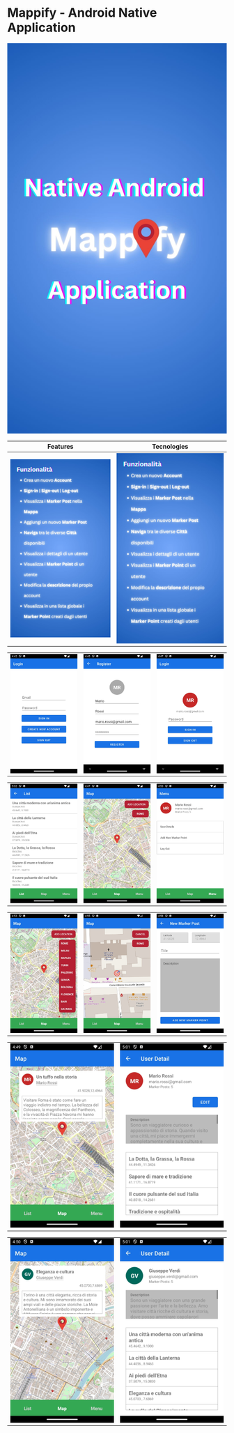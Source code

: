 # Mappify - Android Native Application

![Mappify](/readme/images/Mappify/1.jpg)

| Features | Tecnologies |
| - | - |
| ![Features](/readme/images/Mappify/15.jpg) | ![Tecnologies](/readme/images/Mappify/15.jpg) |

||||
| - | - | - |
| ![Pre-Login](/readme/images/Mappify/2.jpg) | ![Register](/readme/images/Mappify/3.jpg) | ![Login](/readme/images/Mappify/4.jpg) |


||||
| - | - | - |
| ![List View](/readme/images/Mappify/13.jpg) | ![Map](/readme/images/Mappify/5.jpg) | ![Menu](/readme/images/Mappify/14.jpg) |

||||
| - | - | - |
| ![Cities](/readme/images/Mappify/6.jpg) | ![Add New Marker Point](/readme/images/Mappify/7.jpg) | ![Add New Marker Post](/readme/images/Mappify/8.jpg) |

|||
| - | - |
| ![Self Post](/readme/images/Mappify/9.jpg) | ![Self User Detail](/readme/images/Mappify/10.jpg) |

|||
| - | - |
| ![Other Post](/readme/images/Mappify/11.jpg) | ![Other User Detail](/readme/images/Mappify/12.jpg) |


